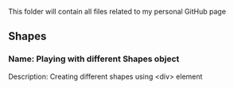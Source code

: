 This folder will contain all files related to my personal GitHub page

## Shapes
### Name: Playing with different Shapes object  
Description: Creating different shapes using \<div\> element 
